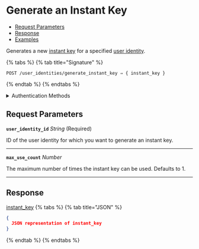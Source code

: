 # Generate an Instant Key

- [Request Parameters](./#request-parameters)
- [Response](./#response)
- [Examples](./#examples)

Generates a new [instant key](https://docs.seam.co/latest/capability-guides/mobile-access-in-development/instant-keys) for a specified [user identity](https://docs.seam.co/latest/capability-guides/mobile-access-in-development/managing-mobile-app-user-accounts-with-user-identities#what-is-a-user-identity).

{% tabs %}
{% tab title="Signature" %}
```
POST /user_identities/generate_instant_key ⇒ { instant_key }
```
{% endtab %}
{% endtabs %}

<details>

<summary>Authentication Methods</summary>

- API key
- Personal access token
  <br>Must also include the `seam-workspace` header in the request.

To learn more, see [Authentication](https://docs.seam.co/latest/api/authentication).
</details>

## Request Parameters

**`user_identity_id`** *String* (Required)

ID of the user identity for which you want to generate an instant key.

---

**`max_use_count`** *Number*

The maximum number of times the instant key can be used. Defaults to 1.

---


## Response

[instant\_key](./)
{% tabs %}
{% tab title="JSON" %}
```json
{
  JSON representation of instant_key
}
```
{% endtab %}
{% endtabs %}
